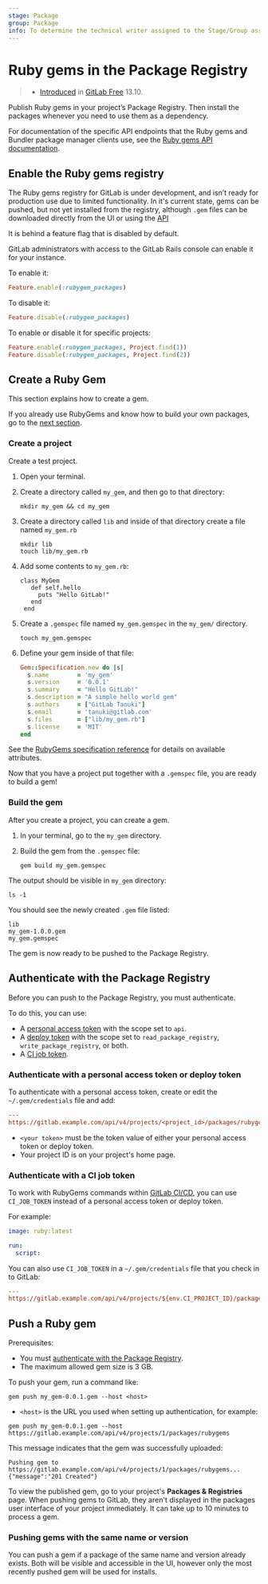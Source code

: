 ```yaml
---
stage: Package
group: Package
info: To determine the technical writer assigned to the Stage/Group associated with this page, see https://about.gitlab.com/handbook/engineering/ux/technical-writing/#assignments
---
```


# Ruby gems in the Package Registry

> - [Introduced](https://gitlab.com/gitlab-org/gitlab/-/issues/803) in [GitLab Free](https://about.gitlab.com/pricing/) 13.10.

Publish Ruby gems in your project’s Package Registry. Then install the
packages whenever you need to use them as a dependency.

For documentation of the specific API endpoints that the Ruby gems and Bundler package manager
clients use, see the [Ruby gems API documentation](../../../api/packages/rubygems.md).

## Enable the Ruby gems registry

The Ruby gems registry for GitLab is under development, and isn’t ready for production use due to limited functionality.
In it's current state, gems can be pushed, but not yet installed from the registry, although `.gem` files can be downloaded
directly from the UI or using the [API](../../../api/packages/rubygems.md#download-a-gem-file)

It is behind a feature flag that is disabled by default.

GitLab administrators with access to the GitLab Rails console can enable it for your instance.

To enable it:

```ruby
Feature.enable(:rubygem_packages)
```

To disable it:

```ruby
Feature.disable(:rubygem_packages)
```

To enable or disable it for specific projects:

```ruby
Feature.enable(:rubygem_packages, Project.find(1))
Feature.disable(:rubygem_packages, Project.find(2))
```

## Create a Ruby Gem

This section explains how to create a gem.

If you already use RubyGems and know how to build your own packages, go to the
[next section](#authenticate-with-the-package-registry).

### Create a project

Create a test project.

1. Open your terminal.
1. Create a directory called `my_gem`, and then go to that directory:

   ```shell
   mkdir my_gem && cd my_gem
   ```

1. Create a directory called `lib` and inside of that directory create a file named `my_gem.rb`

   ```shell
   mkdir lib
   touch lib/my_gem.rb
   ```

1. Add some contents to `my_gem.rb`:

   ```shell
   class MyGem
      def self.hello
        puts "Hello GitLab!"
      end
    end
   ```

1. Create a `.gemspec` file named `my_gem.gemspec` in the `my_gem/` directory.

   ```shell
   touch my_gem.gemspec
   ```

1. Define your gem inside of that file:

   ```ruby
   Gem::Specification.new do |s|
     s.name        = 'my_gem'
     s.version     = '0.0.1'
     s.summary     = "Hello GitLab!"
     s.description = "A simple hello world gem"
     s.authors     = ["GitLab Tanuki"]
     s.email       = 'tanuki@gitlab.com'
     s.files       = ["lib/my_gem.rb"]
     s.license     = 'MIT'
   end
   ```

See the [RubyGems specification reference](https://guides.rubygems.org/specification-reference/)
for details on available attributes.

Now that you have a project put together with a `.gemspec` file, you are ready
to build a gem!

### Build the gem

After you create a project, you can create a gem.

1. In your terminal, go to the `my_gem` directory.

1. Build the gem from the `.gemspec` file:

   ```shell
   gem build my_gem.gemspec
   ```

The output should be visible in `my_gem` directory:

```shell
ls -1
```

You should see the newly created `.gem` file listed:

```plaintext
lib
my_gem-1.0.0.gem
my_gem.gemspec
```

The gem is now ready to be pushed to the Package Registry.

## Authenticate with the Package Registry

Before you can push to the Package Registry, you must authenticate.

To do this, you can use:

- A [personal access token](../../../user/profile/personal_access_tokens.md)
  with the scope set to `api`.
- A [deploy token](../../project/deploy_tokens/index.md) with the scope set to
  `read_package_registry`, `write_package_registry`, or both.
- A [CI job token](#authenticate-with-a-ci-job-token).

### Authenticate with a personal access token or deploy token

To authenticate with a personal access token, create or edit the `~/.gem/credentials` file and add:

```ini
---
https://gitlab.example.com/api/v4/projects/<project_id>/packages/rubygems: '<your token>'
```

- `<your token>` must be the token value of either your personal access token or deploy token.
- Your project ID is on your project's home page.

### Authenticate with a CI job token

To work with RubyGems commands within [GitLab CI/CD](../../../ci/README.md), you
can use `CI_JOB_TOKEN` instead of a personal access token or deploy token.

For example:

```yaml
image: ruby:latest

run:
  script:
```

You can also use `CI_JOB_TOKEN` in a `~/.gem/credentials` file that you check in to
GitLab:

```ini
---
https://gitlab.example.com/api/v4/projects/${env.CI_PROJECT_ID}/packages/rubygems: '${env.CI_JOB_TOKEN}'
```

## Push a Ruby gem

Prerequisites:

- You must [authenticate with the Package Registry](#authenticate-with-the-package-registry).
- The maximum allowed gem size is 3 GB.

To push your gem, run a command like:

```shell
gem push my_gem-0.0.1.gem --host <host>
```

- `<host>` is the URL you used when setting up authentication, for example:

```shell
gem push my_gem-0.0.1.gem --host https://gitlab.example.com/api/v4/projects/1/packages/rubygems
```

This message indicates that the gem was successfully uploaded:

```plaintext
Pushing gem to https://gitlab.example.com/api/v4/projects/1/packages/rubygems...
{"message":"201 Created"}
```

To view the published gem, go to your project's **Packages & Registries**
page. When pushing gems to GitLab, they aren't displayed in the packages user
interface of your project immediately. It can take up to 10 minutes to process
a gem.

### Pushing gems with the same name or version

You can push a gem if a package of the same name and version already exists.
Both will be visible and accessible in the UI, however only the most recently
pushed gem will be used for installs.

<!-- ## Install a Ruby gem

### Using gem install

To install the latest version of a package, use the following command:

```shell
gem install my_gem --source <source>
```

- `<source>` is the URL you used when setting up authentication, for example:

```shell
gem install my_gem --source https://gitlab.example.com/api/v4/projects/1/packages/rubygems
```

### Using bundler

Add the gem to your project's Gemfile:

```plaintext
source 'https://gitlab.example.com/api/v4/projects/1/packages/rubygems'

gem 'my_gem'
```

Run `bundle install` from the directory containing the Gemfile:

```shell
bundle install
``` -->

